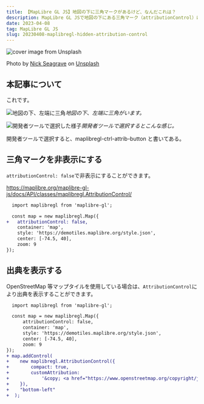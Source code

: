 ```yaml
---
title: 【MapLibre GL JS】地図の下に三角マークがあるけど、なんだこれは？
description: MapLibre GL JSで地図の下にある三角マーク（attributionControl）について解説する。
date: 2023-04-08
tag: MapLibre GL JS
slug: 20230408-maplibregl-hidden-attribution-control
---
```


![cover image from Unsplash](/assets/blog/20230408-maplibregl-hidden-attribution-control/cover.webp)

Photo by [Nick Seagrave](https://unsplash.com/photos/1tpLdmxki-c) on [Unsplash](https://unsplash.com/)

## 本記事について

これです。

![地図の下、左端に三角](https://i.gyazo.com/da986b000564556eaee8ee882f468b44.png=400x)_地図の下、左端に三角がいます。_

![開発者ツールで選択した様子](https://i.gyazo.com/146d7168b3bb4aac5f035b92b9aec0e8.png=400x)_開発者ツールで選択するとこんな感じ。_

開発者ツールで選択すると、maplibregl-ctrl-attrib-button と書いてある。

## 三角マークを非表示にする

`attributionControl: false`で非表示にすることができます。

https://maplibre.org/maplibre-gl-js/docs/API/classes/maplibregl.AttributionControl/

```diff js
  import maplibregl from 'maplibre-gl';

  const map = new maplibregl.Map({
+   attributionControl: false,
    container: 'map',
    style: 'https://demotiles.maplibre.org/style.json',
    center: [-74.5, 40],
    zoom: 9
});
```

## 出典を表示する

OpenStreetMap 等マップタイルを使用している場合は、`AttributionControl`により出典を表示することができます。

```diff js
  import maplibregl from 'maplibre-gl';

  const map = new maplibregl.Map({
      attributionControl: false,
      container: 'map',
      style: 'https://demotiles.maplibre.org/style.json',
      center: [-74.5, 40],
      zoom: 9
});
+ map.addControl(
+    new maplibregl.AttributionControl({
+        compact: true,
+        customAttribution:
+            '&copy; <a href="https://www.openstreetmap.org/copyright/ja" target="_blank">OpenStreetMap</a> contributors</p>',
+    }),
+    "bottom-left"
+  );
```
